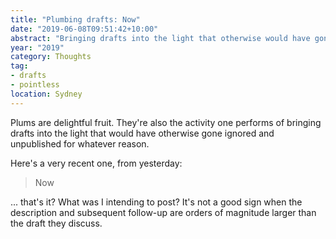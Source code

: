 ```yaml
---
title: "Plumbing drafts: Now"
date: "2019-06-08T09:51:42+10:00"
abstract: "Bringing drafts into the light that otherwise would have gone ignored and unpublished"
year: "2019"
category: Thoughts
tag:
- drafts
- pointless
location: Sydney
---
```

Plums are delightful fruit. They're also the activity one performs of bringing drafts into the light that would have otherwise gone ignored and unpublished for whatever reason.

Here's a very recent one, from yesterday:

> Now

... that's it? What was I intending to post? It's not a good sign when the description and subsequent follow-up are orders of magnitude larger than the draft they discuss.

